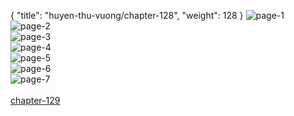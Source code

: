 { "title": "huyen-thu-vuong/chapter-128", "weight": 128 }
<img src="huyen-thu-vuong_0128_01-4b358b8dcc600cebf0ae05b0989729a3.webp" alt="page-1" origin="https://3.bp.blogspot.com/-c19V660v-b8/V-u-1cbJwLI/AAAAAAAKft8/vb2kIkqDKkw/s0/Huyen-Thu-Vuong-Chapter-128-P-2.jpg"><br/>
<img src="huyen-thu-vuong_0128_02-65389d8e400f92e70cd8ef7b0f31ad13.webp" alt="page-2" origin="https://3.bp.blogspot.com/-bA98gDZR5aw/V-u-2n9z8tI/AAAAAAAKfuA/ILdjxDSboWw/s0/Huyen-Thu-Vuong-Chapter-128-P-3.jpg"><br/>
<img src="huyen-thu-vuong_0128_03-73d9898fbeb050f38c431aa1424a7cba.webp" alt="page-3" origin="https://3.bp.blogspot.com/-p9_5JNEYp_4/V-u-3y2_OYI/AAAAAAAKfuE/4o1JIpOG8jM/s0/Huyen-Thu-Vuong-Chapter-128-P-4.jpg"><br/>
<img src="huyen-thu-vuong_0128_04-50e6b9b10705ef6a27e89623a63ac5b1.webp" alt="page-4" origin="https://3.bp.blogspot.com/-AvwvaFQd1g4/V-u-4nEfggI/AAAAAAAKfuI/5mce1HRnxwc/s0/Huyen-Thu-Vuong-Chapter-128-P-5.jpg"><br/>
<img src="huyen-thu-vuong_0128_05-4633a5c304aa42882d6c1ef20336d2b9.webp" alt="page-5" origin="https://3.bp.blogspot.com/-cYMBXMWnIu0/V-u-5p3L38I/AAAAAAAKfuM/WnQ29sLg1v8/s0/Huyen-Thu-Vuong-Chapter-128-P-6.jpg"><br/>
<img src="huyen-thu-vuong_0128_06-c7cc065f0d80ee7435ace841d3e903c3.webp" alt="page-6" origin="https://3.bp.blogspot.com/-uo6w_PqFrkg/V-u-6tHD3qI/AAAAAAAKfuQ/J6uNf9qopFk/s0/Huyen-Thu-Vuong-Chapter-128-P-7.jpg"><br/>
<img src="huyen-thu-vuong_0128_07-701b65385cd63d11f550c16d66b183b5.webp" alt="page-7" origin="https://3.bp.blogspot.com/-aDYEz7pZJ8k/V-u-7rI2JMI/AAAAAAAKfuU/9FAtiL2Wqp0/s0/Huyen-Thu-Vuong-Chapter-128-P-8.jpg"><br/>
<br/><a class="nextchap" href="/huyen-thu-vuong/chapter-129">chapter-129</a>
